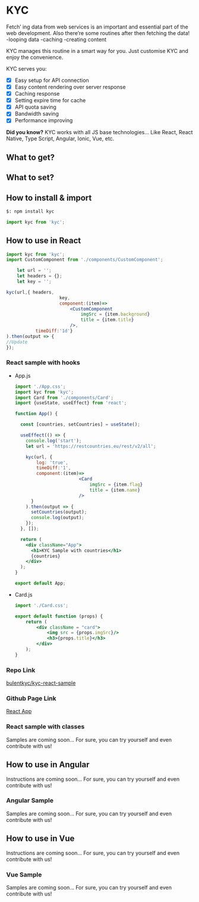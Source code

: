 # KYC

Fetch’ ing data from web services is an important and essential part of the web development. Also there’re some routines after then fetching the data!
     -looping data
     -caching
     -creating content

 KYC manages this routine in a smart way for you. Just customise KYC and enjoy the convenience.

KYC serves you:

- [x]  Easy setup for API connection
- [x]  Easy content rendering over server response
- [x]  Caching response
- [x]  Setting expire time for cache
- [x]  API quota saving
- [x]  Bandwidth saving
- [x]  Performance improving

**Did you know?**
KYC works with all JS base technologies...
Like React, React Native, Type Script, Angular, Ionic, Vue, etc.

## What to get?

## What to set?

## How to install & import

```bash
$: npm install kyc
```

```jsx
import kyc from 'kyc';
```

## How to use in React

```jsx
import kyc from 'kyc';
import CustomComponent from './components/CustomComponent';

	let url = '';
	let headers = {};
	let key = '';

kyc(url,{ headers, 
					key, 
					component:(item)=>
						<CustomComponent 
							imgSrc = {item.background} 
							title = {item.title}
						/>, 
           timeDiff:'1d'}
).then(output => {
//Update
});
```

### React sample with hooks

- App.js

    ```jsx
    import './App.css';
    import kyc from 'kyc';
    import Card from './components/Card';
    import {useState, useEffect} from 'react';

    function App() {

      const [countries, setCountries] = useState();

      useEffect(() => {
        console.log('start');
        let url = 'https://restcountries.eu/rest/v2/all';

        kyc(url, {
            log: 'true',
            timeDiff:'1',
            component:(item)=>
    						<Card 
    							imgSrc = {item.flag} 
    							title = {item.name}
    						/>
          }
        ).then(output => {
          setCountries(output);
          console.log(output);
        });
      }, []);

      return (
        <div className="App">
          <h1>KYC Sample with countries</h1>
          {countries}
        </div>
      );
    }

    export default App;
    ```

- Card.js

    ```jsx
    import './Card.css';

    export default function (props) {
        return (
            <div className = "card">
                <img src = {props.imgSrc}/>
                <h3>{props.title}</h3> 
            </div>
        );
    }
    ```

### Repo Link

[bulentkyc/kyc-react-sample](https://github.com/bulentkyc/kyc-react-sample/tree/function-base)

### Github Page Link

[React App](https://bulentkyc.github.io/kyc-react-sample/)

### React sample with classes

Samples are coming soon...
For sure, you can try yourself and even contribute with us!

## How to use in Angular

Instructions are coming soon...
For sure, you can try yourself and even contribute with us!

### Angular Sample

Samples are coming soon...
For sure, you can try yourself and even contribute with us!

## How to use in Vue

Instructions are coming soon...
For sure, you can try yourself and even contribute with us!

### Vue Sample

Samples are coming soon...
For sure, you can try yourself and even contribute with us!

